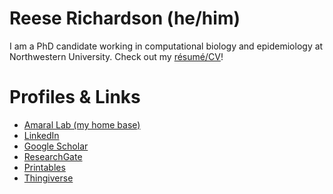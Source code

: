 # Reese Richardson (he/him)

I am a PhD candidate working in computational biology and epidemiology at Northwestern University.
Check out my [résumé/CV](https://github.com/reeserich/reeserich/blob/main/Richardson_CV_20220811.pdf)!

# Profiles & Links
* [Amaral Lab (my home base)](https://amaral.northwestern.edu/people/richardson/)
* [LinkedIn](https://www.linkedin.com/in/reese-richardson/)
* [Google Scholar](https://scholar.google.com/citations?user=sEmS0tMAAAAJ&hl=en)
* [ResearchGate](https://www.researchgate.net/profile/Reese-Richardson-2)
* [Printables](https://www.printables.com/social/281656-three_body_problem/about)
* [Thingiverse](https://www.thingiverse.com/richardsonr43/designs)